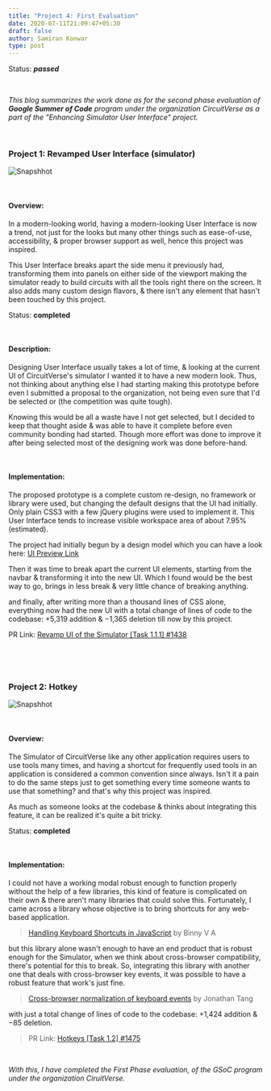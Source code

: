 ```yaml
---
title: "Project 4: First Evaluation"
date: 2020-07-11T21:09:47+05:30
draft: false
author: Samiran Konwar
type: post
---
```


Status: ***passed***

&nbsp;

*This blog summarizes the work done as for the second phase evaluation of **Google Summer of Code** program under the organization CircuitVerse as a part of the "Enhancing Simulator User Interface" project.*

&nbsp;

### Project 1: Revamped User Interface (simulator)

![Snapshhot](/img/p4/UI_snap.png)

&nbsp;

#### Overview:

In a modern-looking world, having a modern-looking User Interface is now a trend, not just for the looks but many other things such as ease-of-use, accessibility, & proper browser support as well, hence this project was inspired. 

This User Interface breaks apart the side menu it previously had, transforming them into panels on either side of the viewport making the simulator ready to build circuits with all the tools right there on the screen. It also adds many custom design flavors, & there isn't any element that hasn't been touched by this project.

Status: **completed**

&nbsp;

#### Description:

Designing User Interface usually takes a lot of time, & looking at the current UI of CircuitVerse's simulator I wanted it to have a new modern look. Thus, not thinking about anything else I had starting making this prototype before even I submitted a proposal to the organization, not being even sure that I'd be selected or (the competition was quite tough). 

Knowing this would be all a waste have I not get selected, but I decided to keep that thought aside & was able to have it complete before even community bonding had started. Though more effort was done to improve it after being selected most of the designing work was done before-hand.

&nbsp;

#### Implementation:

The proposed prototype is a complete custom re-design, no framework or library were used, but changing the default designs that the UI had initially. Only plain CSS3 with a few jQuery plugins were used to implement it. This User Interface tends to increase visible workspace area of about 7.95% (estimated).

The project had initially begun by a design model which you can have a look here:
[UI Preview Link](https://xd.adobe.com/view/cfbc29ff-f83b-42d7-7ef0-9220dbb7d3bd-b98d/)

Then it was time to break apart the current UI elements, starting from the navbar & transforming it into the new UI. Which I found would be the best way to go, brings in less break & very little chance of breaking anything. 

and finally, after writing more than a thousand lines of CSS alone, everything now had the new UI with a total change of lines of code to the codebase: +5,319 addition & −1,365 deletion till now by this project.

PR Link: [Revamp UI of the Simulator [Task 1.1.1] #1438](https://github.com/CircuitVerse/CircuitVerse/pull/1438)

&nbsp;

&nbsp;

### Project 2: Hotkey

![Snapshhot](/img/p4/hotkey.gif)

&nbsp;

#### Overview:

The Simulator of CircuitVerse like any other application requires users to use tools many times, and having a shortcut for frequently used tools in an application is considered a common convention since always. Isn't it a pain to do the same steps just to get something every time someone wants to use that something? and that's why this project was inspired. 

As much as someone looks at the codebase & thinks about integrating this feature, it can be realized it's quite a bit tricky.

Status: **completed**

&nbsp;

#### Implementation:

I could not have a working modal robust enough to function properly without the help of a few libraries, this kind of feature is complicated on their own & there aren't many libraries that could solve this. Fortunately, I came across a library whose objective is to bring shortcuts for any web-based application.

> [Handling Keyboard Shortcuts in JavaScript](http://www.openjs.com/scripts/events/keyboard_shortcuts/) by Binny V A

but this library alone wasn't enough to have an end product that is robust enough for the Simulator, when we think about cross-browser compatibility, there's potential for this to break. So, integrating this library with another one that deals with cross-browser key events, it was possible to have a robust feature that work's just fine.

> [Cross-browser normalization of keyboard events](https://github.com/nostrademons/keycode.js/) by Jonathan Tang

with just a total change of lines of code to the codebase: +1,424 addition & −85 deletion.

> PR Link: [Hotkeys [Task 1.2] #1475](https://github.com/CircuitVerse/CircuitVerse/pull/1475)

&nbsp;
&nbsp;
&nbsp;

*With this, I have completed the First Phase evaluation, of the GSoC program under the organization CiruitVerse.*
